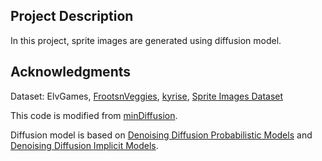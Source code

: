 ## Project Description

In this project, sprite images are generated using diffusion model.

## Acknowledgments

Dataset: ElvGames, [FrootsnVeggies](https://zrghr.itch.io/froots-and-veggies-culinary-pixels), [kyrise](https://kyrise.itch.io/), [Sprite Images Dataset](https://huggingface.co/datasets/ashis-palai/sprites_image_dataset/tree/main)


This code is modified from [minDiffusion](https://github.com/cloneofsimo/minDiffusion).

Diffusion model is based on [Denoising Diffusion Probabilistic Models](https://arxiv.org/abs/2006.11239) and [Denoising Diffusion Implicit Models](https://arxiv.org/abs/2010.02502).
